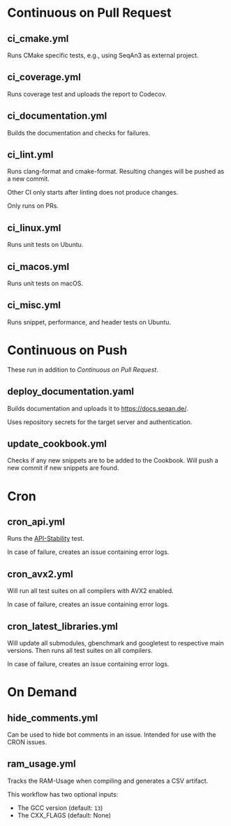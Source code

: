 <!--
    SPDX-FileCopyrightText: 2006-2023, Knut Reinert & Freie Universität Berlin
    SPDX-FileCopyrightText: 2016-2023, Knut Reinert & MPI für molekulare Genetik
    SPDX-License-Identifier: CC-BY-4.0
-->

# Continuous on Pull Request

## ci_cmake.yml

Runs CMake specific tests, e.g., using SeqAn3 as external project.

## ci_coverage.yml

Runs coverage test and uploads the report to Codecov.

## ci_documentation.yml

Builds the documentation and checks for failures.

## ci_lint.yml

Runs clang-format and cmake-format. Resulting changes will be pushed as a new commit.

Other CI only starts after linting does not produce changes.

Only runs on PRs.

## ci_linux.yml

Runs unit tests on Ubuntu.

## ci_macos.yml

Runs unit tests on macOS.

## ci_misc.yml

Runs snippet, performance, and header tests on Ubuntu.

# Continuous on Push

These run in addition to *Continuous on Pull Request*.

## deploy_documentation.yaml

Builds documentation and uploads it to https://docs.seqan.de/.

Uses repository secrets for the target server and authentication.

## update_cookbook.yml

Checks if any new snippets are to be added to the Cookbook. Will push a new commit if new snippets are found.

# Cron

## cron_api.yml

Runs the [API-Stability](https://github.com/seqan/seqan3/blob/master/test/api_stability/README.md) test.

In case of failure, creates an issue containing error logs.

## cron_avx2.yml

Will run all test suites on all compilers with AVX2 enabled.

In case of failure, creates an issue containing error logs.

## cron_latest_libraries.yml

Will update all submodules, gbenchmark and googletest to respective main versions. Then runs all test suites on all
compilers.

In case of failure, creates an issue containing error logs.

# On Demand

## hide_comments.yml

Can be used to hide bot comments in an issue. Intended for use with the CRON issues.

## ram_usage.yml

Tracks the RAM-Usage when compiling and generates a CSV artifact.

This workflow has two optional inputs:
  * The GCC version (default: `13`)
  * The CXX_FLAGS (default: None)
